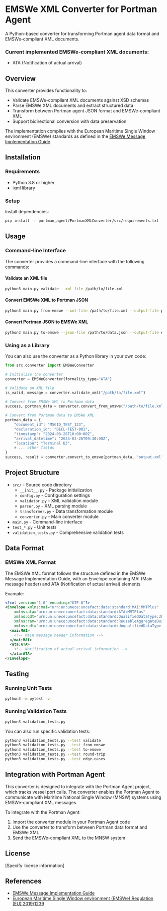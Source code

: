 # EMSWe XML Converter for Portman Agent

A Python-based converter for transforming Portman agent data format and EMSWe-compliant XML documents.  

### Current implemented EMSWe-compliant XML documents:  
- ATA (Notification of actual arrival)

## Overview

This converter provides functionality to:
- Validate EMSWe-compliant XML documents against XSD schemas
- Parse EMSWe XML documents and extract structured data
- Transform between Portman agent JSON format and EMSWe-compliant XML
- Support bidirectional conversion with data preservation

The implementation complies with the European Maritime Single Window environment (EMSWe) standards as defined in the [EMSWe Message Implementation Guide](https://emsa.europa.eu/emswe-mig/).

## Installation

### Requirements

- Python 3.8 or higher
- lxml library

### Setup
Install dependencies:
```bash
pip install -r portman_agent/PortmanXMLConverter/src/requirements.txt
```

## Usage

### Command-line Interface

The converter provides a command-line interface with the following commands:

#### Validate an XML file

```bash
python3 main.py validate --xml-file /path/to/file.xml
```

#### Convert EMSWe XML to Portman JSON

```bash
python3 main.py from-emswe --xml-file /path/to/file.xml --output-file portman_data.json
```

#### Convert Portman JSON to EMSWe XML

```bash
python3 main.py to-emswe --json-file /path/to/data.json --output-file emswe_output.xml
```

### Using as a Library

You can also use the converter as a Python library in your own code:

```python
from src.converter import EMSWeConverter

# Initialize the converter
converter = EMSWeConverter(formality_type="ATA")

# Validate an XML file
is_valid, message = converter.validate_xml("/path/to/file.xml")

# Convert from EMSWe XML to Portman data
success, portman_data = converter.convert_from_emswe("/path/to/file.xml")

# Convert from Portman data to EMSWe XML
portman_data = {
    "document_id": "MSGID_TEST_123",
    "declaration_id": "DECL-TEST-001",
    "timestamp": "2024-03-26T10:00:00Z",
    "arrival_datetime": "2024-03-26T09:30:00Z",
    "location": "Terminal B3",
    # ... other fields
}
success, result = converter.convert_to_emswe(portman_data, "output.xml")
```

## Project Structure

- `src/` - Source code directory
    - `__init__.py` - Package initialization
    - `config.py` - Configuration settings
    - `validator.py` - XML validation module
    - `parser.py` - XML parsing module
    - `transformer.py` - Data transformation module
    - `converter.py` - Main converter module
- `main.py` - Command-line interface
- `test_*.py` - Unit tests
- `validation_tests.py` - Comprehensive validation tests

## Data Format

### EMSWe XML Format

The EMSWe XML format follows the structure defined in the EMSWe Message Implementation Guide, with an Envelope containing MAI (Main message header) and ATA (Notification of actual arrival) elements.

Example:
```xml
<?xml version="1.0" encoding="UTF-8"?>
<Envelope xmlns:mai="urn:un:unece:uncefact:data:standard:MAI:MMTPlus"
    xmlns:ata="urn:un:unece:uncefact:data:standard:ATA:MMTPlus"
    xmlns:qdt="urn:un:unece:uncefact:data:Standard:QualifiedDataType:30"
    xmlns:ram="urn:un:unece:uncefact:data:standard:ReusableAggregateBusinessInformationEntity:30"
    xmlns:udt="urn:un:unece:uncefact:data:standard:UnqualifiedDataType:100">
  <mai:MAI>
    <!-- Main message header information -->
  </mai:MAI>
  <ata:ATA>
    <!-- Notification of actual arrival information -->
  </ata:ATA>
</Envelope>
```

## Testing

### Running Unit Tests

```bash
python3 -m pytest -v
```

### Running Validation Tests

```bash
python3 validation_tests.py
```

You can also run specific validation tests:

```bash
python3 validation_tests.py --test validate
python3 validation_tests.py --test from-emswe
python3 validation_tests.py --test to-emswe
python3 validation_tests.py --test round-trip
python3 validation_tests.py --test edge-cases
```

## Integration with Portman Agent

This converter is designed to integrate with the Portman Agent project, which tracks vessel port calls. The converter enables the Portman Agent to communicate with Maritime National Single Window (MNSW) systems using EMSWe-compliant XML messages.

To integrate with the Portman Agent:

1. Import the converter module in your Portman Agent code
2. Use the converter to transform between Portman data format and EMSWe XML
3. Send the EMSWe-compliant XML to the MNSW system

## License

[Specify license information]

## References

- [EMSWe Message Implementation Guide](https://emsa.europa.eu/emswe-mig/)
- [European Maritime Single Window environment (EMSWe) Regulation (EU) 2019/1239](https://eur-lex.europa.eu/legal-content/EN/TXT/?uri=CELEX%3A32019R1239)
